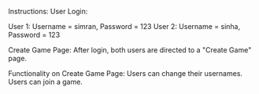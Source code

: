 Instructions:
User Login:

User 1: Username = simran, Password = 123
User 2: Username = sinha, Password = 123

Create Game Page:
After login, both users are directed to a "Create Game" page.

Functionality on Create Game Page:
Users can change their usernames.
Users can join a game.

